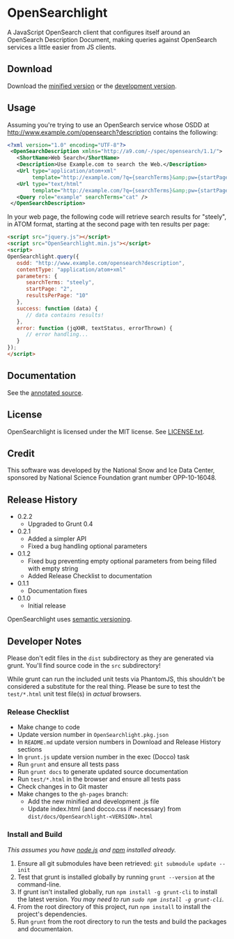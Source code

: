 # OpenSearchlight

A JavaScript OpenSearch client that configures itself around an OpenSearch
Description Document, making queries against OpenSearch services a little
easier from JS clients.

## Download
Download the [minified version][min] or the [development version][max].

[min]: https://raw.github.com/nsidc/OpenSearchlight/gh-pages/OpenSearchlight-0.2.1.min.js
[max]: https://raw.github.com/nsidc/OpenSearchlight/gh-pages/OpenSearchlight-0.2.1.js

## Usage

Assuming you're trying to use an OpenSearch service whose OSDD
at http://www.example.com/opensearch?description contains the following:

```xml
<?xml version="1.0" encoding="UTF-8"?>
 <OpenSearchDescription xmlns="http://a9.com/-/spec/opensearch/1.1/">
   <ShortName>Web Search</ShortName>
   <Description>Use Example.com to search the Web.</Description>
   <Url type="application/atom+xml"
        template="http://example.com/?q={searchTerms}&amp;pw={startPage?}&amp;n={resultsPerPage?}&amp;format=atom"/>
   <Url type="text/html" 
        template="http://example.com/?q={searchTerms}&amp;pw={startPage?}&amp;n={resultsPerPage?}"/>
   <Query role="example" searchTerms="cat" />
 </OpenSearchDescription>
```

In your web page, the following code will retrieve search results for "steely",
in ATOM format, starting at the second page with ten results per page:

```html
<script src="jquery.js"></script>
<script src="OpenSearchlight.min.js"></script>
<script>
OpenSearchlight.query({
   osdd: "http://www.example.com/opensearch?description",
   contentType: "application/atom+xml"
   parameters: {
      searchTerms: "steely",
      startPage: "2",
      resultsPerPage: "10"
   },
   success: function (data) {
      // data contains results!
   },
   error: function (jqXHR, textStatus, errorThrown) {
      // error handling...
   }
});
</script>
```

## Documentation
See the [annotated source][annotated_source].

[annotated_source]: http://nsidc.github.com/OpenSearchlight/

## License
OpenSearchlight is licensed under the MIT license.  See [LICENSE.txt][license].

[license]: https://raw.github.com/nsidc/OpenSearchlight/master/LICENSE.txt

## Credit

This software was developed by the National Snow and Ice Data Center, sponsored
by National Science Foundation grant number OPP-10-16048.

## Release History

* 0.2.2
  * Upgraded to Grunt 0.4
* 0.2.1
  * Added a simpler API
  * Fixed a bug handling optional parameters
* 0.1.2
  * Fixed bug preventing empty optional parameters from being filled with empty string
  * Added Release Checklist to documentation
* 0.1.1
  * Documentation fixes
* 0.1.0
  * Initial release

OpenSearchlight uses [semantic versioning][semver].

[semver]: http://semver.org/

## Developer Notes

Please don't edit files in the `dist` subdirectory as they are generated via
grunt. You'll find source code in the `src` subdirectory!

While grunt can run the included unit tests via PhantomJS, this shouldn't be
considered a substitute for the real thing. Please be sure to test the
`test/*.html` unit test file(s) in _actual_ browsers.

### Release Checklist

* Make change to code
* Update version number in `OpenSearchlight.pkg.json`
* In `README.md` update version numbers in Download and Release History sections
* In `grunt.js` update version number in the exec (Docco) task
* Run `grunt` and ensure all tests pass
* Run `grunt docs` to generate updated source documentation
* Run `test/*.html` in the browser and ensure all tests pass
* Check changes in to Git master
* Make changes to the `gh-pages` branch:
  * Add the new minified and development .js file
  * Update index.html (and docco.css if necessary) from `dist/docs/OpenSearchlight-<VERSION>.html`


### Install and Build

_This assumes you have [node.js](http://nodejs.org/) and [npm](http://npmjs.org/) installed already._

1. Ensure all git submodules have been retrieved: `git submodule update --init`
2. Test that grunt is installed globally by running `grunt --version` at the command-line.
3. If grunt isn't installed globally, run `npm install -g grunt-cli` to install the latest version. _You may need to run `sudo npm install -g grunt-cli`._
4. From the root directory of this project, run `npm install` to install the project's dependencies.
5. Run `grunt` from the root directory to run the tests and build the packages and documentaion.

